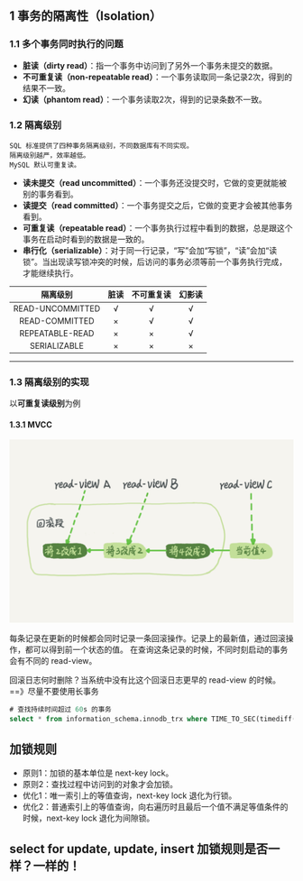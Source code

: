 ## 1 事务的隔离性（Isolation）

### 1.1 多个事务同时执行的问题

- **脏读（dirty read）**：指一个事务中访问到了另外一个事务未提交的数据。
- **不可重复读（non-repeatable read）**：一个事务读取同一条记录2次，得到的结果不一致。
- **幻读（phantom read）**：一个事务读取2次，得到的记录条数不一致。

### 1.2 隔离级别

    SQL 标准提供了四种事务隔离级别，不同数据库有不同实现。
    隔离级别越严，效率越低。
    MySQL 默认可重复读。

- **读未提交（read uncommitted）**：一个事务还没提交时，它做的变更就能被别的事务看到。
- **读提交（read committed）**：一个事务提交之后，它做的变更才会被其他事务看到。
- **可重复读（repeatable read）**：一个事务执行过程中看到的数据，总是跟这个事务在启动时看到的数据是一致的。
- **串行化（serializable）**：对于同一行记录，“写”会加“写锁”，“读”会加“读锁”。当出现读写锁冲突的时候，后访问的事务必须等前一个事务执行完成，才能继续执行。

| 隔离级别 | 脏读 | 不可重复读 | 幻影读 |
| :---: | :---: | :---:| :---: |
| READ-UNCOMMITTED | √ | √ | √ |
| READ-COMMITTED | × | √ | √ |
| REPEATABLE-READ | × | × | √ |
| SERIALIZABLE | × | × | × |

----

### 1.3 隔离级别的实现

以**可重复读级别**为例

#### 1.3.1 MVCC
![Image of MVCC](./static/mvcc.png)

每条记录在更新的时候都会同时记录一条回滚操作。记录上的最新值，通过回滚操作，都可以得到前一个状态的值。
在查询这条记录的时候，不同时刻启动的事务会有不同的 read-view。

回滚日志何时删除？当系统中没有比这个回滚日志更早的 read-view 的时候。==》尽量不要使用长事务

```sql
# 查找持续时间超过 60s 的事务
select * from information_schema.innodb_trx where TIME_TO_SEC(timediff(now(),trx_started))>60
```




## 加锁规则

- 原则1：加锁的基本单位是 next-key lock。
- 原则2：查找过程中访问到的对象才会加锁。
- 优化1：唯一索引上的等值查询，next-key lock 退化为行锁。
- 优化2：普通索引上的等值查询，向右遍历时且最后一个值不满足等值条件的时候，next-key lock 退化为间隙锁。


## select for update, update, insert 加锁规则是否一样？一样的！